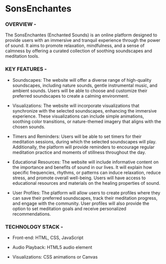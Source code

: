 # SonsEnchantes


### OVERVIEW -

The SonsEnchantes (Enchanted Sounds) is an online platform designed to provide users with an immersive and tranquil experience through the power of sound. It aims to promote relaxation, mindfulness, and a sense of calmness by offering a curated collection of soothing soundscapes and meditation tools.

### KEY FEATURES -

* Soundscapes: The website will offer a diverse range of high-quality soundscapes, including nature sounds, gentle instrumental music, and ambient sounds. Users will be able to choose and customize their preferred soundscapes to create a calming environment.

* Visualizations: The website will incorporate visualizations that synchronize with the selected soundscapes, enhancing the immersive experience. These visualizations can include simple animations, soothing color transitions, or nature-themed imagery that aligns with the chosen sounds.

* Timers and Reminders: Users will be able to set timers for their meditation sessions, during which the selected soundscapes will play. Additionally, the platform will provide reminders to encourage regular meditation practice and moments of stillness throughout the day.

* Educational Resources: The website will include informative content on the importance and benefits of sound in our lives. It will explain how specific frequencies, rhythms, or patterns can induce relaxation, reduce stress, and promote overall well-being. Users will have access to educational resources and materials on the healing properties of sound.

* User Profiles: The platform will allow users to create profiles where they can save their preferred soundscapes, track their meditation progress, and engage with the community. User profiles will also provide the option to set meditation goals and receive personalized recommendations.

### TECHNOLOGY STACK -

* Front-end: HTML, CSS, JavaScript

* Audio Playback: HTML5 audio element

* Visualizations: CSS animations or Canvas
